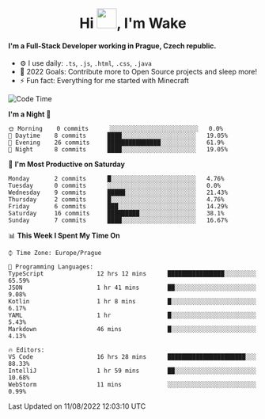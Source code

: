 <h1 align="center">Hi <img src="https://raw.githubusercontent.com/MrWakeCZ/MrWakeCZ/master/Hi.gif" width="40px" />, I'm Wake</h1>

#### I'm a Full-Stack Developer working in Prague, Czech republic.
- ⚙️ I use daily: `.ts`, `.js`, `.html`, `.css`, `.java`
- 🥅 2022 Goals: Contribute more to Open Source projects and sleep more!
- ⚡ Fun fact: Everything for me started with Minecraft

<!--START_SECTION:waka-->
![Code Time](http://img.shields.io/badge/Code%20Time-0%20secs-blue)

**I'm a Night 🦉** 

```text
🌞 Morning    0 commits      ░░░░░░░░░░░░░░░░░░░░░░░░░   0.0% 
🌆 Daytime    8 commits      ████░░░░░░░░░░░░░░░░░░░░░   19.05% 
🌃 Evening    26 commits     ███████████████░░░░░░░░░░   61.9% 
🌙 Night      8 commits      ████░░░░░░░░░░░░░░░░░░░░░   19.05%

```
📅 **I'm Most Productive on Saturday** 

```text
Monday       2 commits      █░░░░░░░░░░░░░░░░░░░░░░░░   4.76% 
Tuesday      0 commits      ░░░░░░░░░░░░░░░░░░░░░░░░░   0.0% 
Wednesday    9 commits      █████░░░░░░░░░░░░░░░░░░░░   21.43% 
Thursday     2 commits      █░░░░░░░░░░░░░░░░░░░░░░░░   4.76% 
Friday       6 commits      ███░░░░░░░░░░░░░░░░░░░░░░   14.29% 
Saturday     16 commits     █████████░░░░░░░░░░░░░░░░   38.1% 
Sunday       7 commits      ████░░░░░░░░░░░░░░░░░░░░░   16.67%

```


📊 **This Week I Spent My Time On** 

```text
⌚︎ Time Zone: Europe/Prague

💬 Programming Languages: 
TypeScript               12 hrs 12 mins      ████████████████░░░░░░░░░   65.59% 
JSON                     1 hr 41 mins        ██░░░░░░░░░░░░░░░░░░░░░░░   9.08% 
Kotlin                   1 hr 8 mins         █░░░░░░░░░░░░░░░░░░░░░░░░   6.17% 
YAML                     1 hr                █░░░░░░░░░░░░░░░░░░░░░░░░   5.43% 
Markdown                 46 mins             █░░░░░░░░░░░░░░░░░░░░░░░░   4.13%

🔥 Editors: 
VS Code                  16 hrs 28 mins      ██████████████████████░░░   88.33% 
IntelliJ                 1 hr 59 mins        ██░░░░░░░░░░░░░░░░░░░░░░░   10.68% 
WebStorm                 11 mins             ░░░░░░░░░░░░░░░░░░░░░░░░░   0.99%

```


 Last Updated on 11/08/2022 12:03:10 UTC
<!--END_SECTION:waka-->
